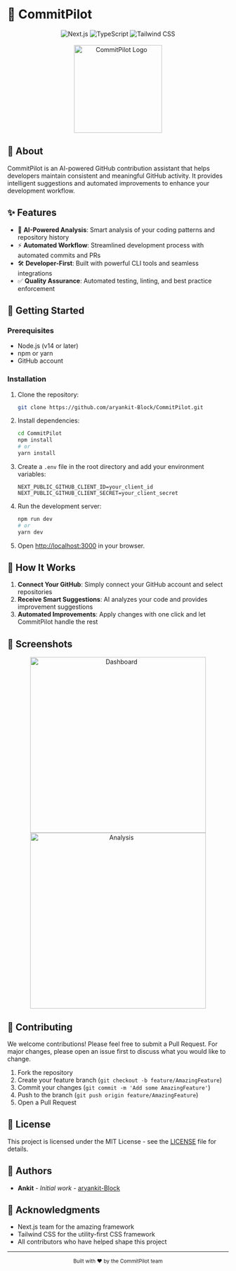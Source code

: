 # 🚀 CommitPilot

<div align="center">
  <img src="https://img.shields.io/badge/Next.js-000000?style=for-the-badge&logo=next.js&logoColor=white" alt="Next.js" />
  <img src="https://img.shields.io/badge/TypeScript-007ACC?style=for-the-badge&logo=typescript&logoColor=white" alt="TypeScript" />
  <img src="https://img.shields.io/badge/Tailwind_CSS-38B2AC?style=for-the-badge&logo=tailwind-css&logoColor=white" alt="Tailwind CSS" />
</div>

<br />

<div align="center">
  <img src="public/commitpilot-logo.png" alt="CommitPilot Logo" width="200" />
</div>

## 📝 About

CommitPilot is an AI-powered GitHub contribution assistant that helps developers maintain consistent and meaningful GitHub activity. It provides intelligent suggestions and automated improvements to enhance your development workflow.

## ✨ Features

- 🤖 **AI-Powered Analysis**: Smart analysis of your coding patterns and repository history
- ⚡ **Automated Workflow**: Streamlined development process with automated commits and PRs
- 🛠️ **Developer-First**: Built with powerful CLI tools and seamless integrations
- ✅ **Quality Assurance**: Automated testing, linting, and best practice enforcement

## 🚀 Getting Started

### Prerequisites

- Node.js (v14 or later)
- npm or yarn
- GitHub account

### Installation

1. Clone the repository:
   ```bash
   git clone https://github.com/aryankit-Block/CommitPilot.git
   ```

2. Install dependencies:
   ```bash
   cd CommitPilot
   npm install
   # or
   yarn install
   ```

3. Create a `.env` file in the root directory and add your environment variables:
   ```env
   NEXT_PUBLIC_GITHUB_CLIENT_ID=your_client_id
   NEXT_PUBLIC_GITHUB_CLIENT_SECRET=your_client_secret
   ```

4. Run the development server:
   ```bash
   npm run dev
   # or
   yarn dev
   ```

5. Open [http://localhost:3000](http://localhost:3000) in your browser.

## 🎯 How It Works

1. **Connect Your GitHub**: Simply connect your GitHub account and select repositories
2. **Receive Smart Suggestions**: AI analyzes your code and provides improvement suggestions
3. **Automated Improvements**: Apply changes with one click and let CommitPilot handle the rest

## 📸 Screenshots

<div align="center">
  <img src="public/screenshots/dashboard.png" alt="Dashboard" width="400" />
  <img src="public/screenshots/analysis.png" alt="Analysis" width="400" />
</div>

## 🤝 Contributing

We welcome contributions! Please feel free to submit a Pull Request. For major changes, please open an issue first to discuss what you would like to change.

1. Fork the repository
2. Create your feature branch (`git checkout -b feature/AmazingFeature`)
3. Commit your changes (`git commit -m 'Add some AmazingFeature'`)
4. Push to the branch (`git push origin feature/AmazingFeature`)
5. Open a Pull Request

## 📄 License

This project is licensed under the MIT License - see the [LICENSE](LICENSE) file for details.

## 👥 Authors

- **Ankit** - *Initial work* - [aryankit-Block](https://github.com/aryankit-Block)

## 🙏 Acknowledgments

- Next.js team for the amazing framework
- Tailwind CSS for the utility-first CSS framework
- All contributors who have helped shape this project

---

<div align="center">
  <sub>Built with ❤️ by the CommitPilot team</sub>
</div>
